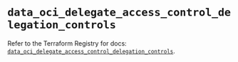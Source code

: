 # `data_oci_delegate_access_control_delegation_controls`

Refer to the Terraform Registry for docs: [`data_oci_delegate_access_control_delegation_controls`](https://registry.terraform.io/providers/oracle/oci/7.19.0/docs/data-sources/delegate_access_control_delegation_controls).
